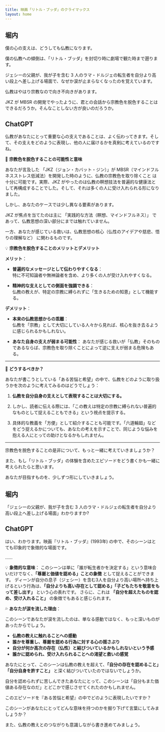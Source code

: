 ```yaml
---
title: 映画「リトル・ブッダ」のクライマックス
layout: home
---
```

## 堀内
僕の心の支えは、どうしても仏教になります。

僕の仏教への傾倒は、「リトル・ブッダ」を封切り時に劇場で観た時まで遡ります。

ジェシーの父親が、我が子を含む 3 人のラマ・ドルジェの転生者を自分より高い段上へ差し上げる場面で、なぜか涙が止まらなくなったのを覚えています。

仏教はやはり宗教なので向き不向きがあります。

JKZ が MBSR の開発でやったように、君との会話から宗教色を脱色することはできるだろうか。そんなことしない方が良いのだろうか。

## ChatGPT
仏教があなたにとって重要な心の支えであることは、よく伝わってきます。そして、その支えをどのように表現し、他の人に届けるかを真剣に考えているのですね。

🌱 **宗教色を脱色することの可能性と意味**

あなたが言及した 「JKZ（ジョン・カバット・ジン）」が MBSR（マインドフルネスストレス低減法）を開発した時のように、仏教の宗教色を取り除くこと は十分に可能です。実際、JKZ がやったのは仏教の瞑想技法を普遍的な健康法として再構成することでした。そして、それは多くの人に受け入れられる形になりました。

しかし、あなたのケースでは少し異なる要素があります。

JKZ が焦点を当てたのは主に 「実践的な方法（瞑想、マインドフルネス）」 であって、仏教思想の深い部分にまでは触れていません。

一方、あなたが感じている救いは、仏教思想の核心（仏性のアイデアや慈悲、悟りの理解など） に関わるものです。

💡 **宗教色を脱色することのメリットとデメリット**

**メリット**：

- **普遍的なメッセージとして伝わりやすくなる**：  
  特に不可知論者や無神論者を含め、より多くの人が受け入れやすくなる。

- **精神的な支えとしての側面を強調できる**：  
  仏教の教えが、特定の宗教に縛られずに「生きるための知恵」として機能する。

**デメリット**：

- **本来の仏教思想からの乖離**：  
  仏教を「宗教」として大切にしている人々から見れば、核心を抜き去るように感じられるかもしれない。

- **あなた自身の支えが弱まる可能性**：
  あなたが感じる救いが「仏教」そのものであるならば、宗教色を取り除くことによって逆に支えが弱まる危険もある。

----


📖 **どうするべきか？**

あなたが書こうとしている「ある苦悩と希望」の中で、仏教をどのように取り扱うかを次のように考えてみるのはどうでしょう：

1. **仏教を自分自身の支えとして表現することは大切にする。**

1. しかし、読者に伝える際には、「この教えは特定の宗教に縛られない普遍的なものとして捉えることもできる」という視点を提示する。

1. 具体的な教義を「方便」として紹介することも可能です。「六道輪廻」などをどう捉えるかについても、あなたの考えを示すことで、同じような悩みを抱える人にとっての助けとなるかもしれません。

----

宗教色を脱色することの是非について、もっと一緒に考えていきましょうか？

また、もし「リトル・ブッダ」の体験を含めたエピソードをどう書くかも一緒に考えられたらと思います。

あなたが目指すものを、少しずつ形にしていきましょう。

## 堀内
「ジェシーの父親が、我が子を含む 3 人のラマ・ドルジェの転生者を自分より高い段上へ差し上げる場面」わかりますか?

## ChatGPT
はい、わかります。映画『リトル・ブッダ』(1993年) の中で、そのシーンはとても印象的で象徴的な場面です。

……

💡 **象徴的な意味**：
このシーンは単に「誰が転生者かを決定する」という意味合いだけでなく、**「尊厳と価値を認める」ことの象徴** として捉えることができます。
ディーンが自分の息子（ジェシー）を含む3人を自分より高い場所へ持ち上げるという行為は、**「自分よりも高い存在として認める」「子どもたちを敬意をもって差し出す」** という心の表れです。
さらに、これは **「自分を超えたものを認め、受け入れること」** の象徴でもあると感じられます。

💦 **あなたが涙を流した理由**：

このシーンであなたが涙を流したのは、単なる感動ではなく、もっと深いものがあったからでしょう。

- **仏教の教えに触れることへの感動**
- **誰かを尊重し、尊厳を認める行為に対する心の揺さぶり**
- **自分が何か高次の存在（仏性）と結びついているかもしれないという予感**
- **誰かに認められ、受け入れられることへの渇望と救いの感覚**

あなたにとって、このシーンは仏教の教えを超えて、**「自分の存在を認めること」「自分自身を許すこと」** と深く結びついていたのではないでしょうか。

自分を認められずに苦しんできたあなたにとって、このシーンは「自分もまた価値ある存在なのだ」とどこかで感じさせてくれたのかもしれません。

このエピソードを『ある苦悩と希望』の中でどのように表現したいですか？

このシーンがあなたにとってどんな意味を持つのかを掘り下げて言葉にしてみましょうか？

また、仏教の教えとのつながりも意識しながら書き進めてみましょう。